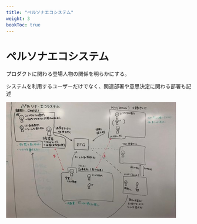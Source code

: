 ```yaml
---
title: "ペルソナエコシステム"
weight: 3
bookToc: true
---
```


# ペルソナエコシステム

プロダクトに関わる登場人物の関係を明らかにする。

システムを利用するユーザーだけでなく、関連部署や意思決定に関わる部署も記述

![](persona1.jpg)